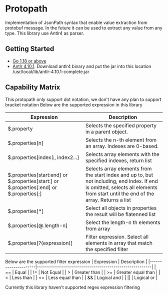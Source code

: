 # Protopath
Implementation of JsonPath syntax that enable value extraction from protobuf message. In the future it can be used to extract any value from any type. This library use Antlr4 as parser.

## Getting Started

- [Go 1.18 or above](https://go.dev/doc/install)
- [Antlr 4.10.1](https://www.antlr.org/download.html). Download antlr4 binary and put the jar into this location /usr/local/lib/antlr-4.10.1-complete.jar


## Capability Matrix
This protopath only support dot notation, we don't have any plan to support bracket notation
Below are the supported expression in this library

| Expression                                | Description                                                   |
|-------------------------------------------|---------------------------------------------------------------|
| $.property                                | Selects the specified property in a parent object.            |
| $.properties[n]                           | Selects the n-th element from an array. Indexes are 0-based.  |
| $.properties[index1, index2...]           | Selects array elements with the specified indexes, return list|
| $.properties[start:end] or $.properties[start:] or $.properties[:end] or $.properties[:]                  | Selects array elements from the start index and up to, but not including, end index. If end is omitted, selects all elements from start until the end of the array. Returns a list|
| $.properties[*]                           | Select all objects in properties the result will be flatenned list  |
| $.properties[@.length-n]                  | Select the length-n th elements from array                    |
| $.properties[?(expression)]               | Filter expression. Select all elements in array that match the specified filter|


Below are the supported filter expression
| Expression          |   Description                                           |
|---------------------|---------------------------------------------------------|
| ==                  | Equal                                                   |
| !=                  | Not Equal                                               |
| >                   | Greater than                                            |
| >=                  | Greater equal than                                      |
| <                   | Less than                                               |
| <=                  | Less equal than                                         |
| &&                  | Logical and                                             |
| ||                  | Logical or                                              |

Currently this library haven't supported regex expression filtering

